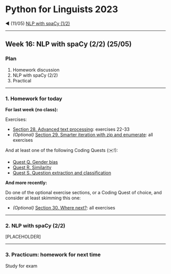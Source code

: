 
# Python for Linguists 2023

◄ (11/05) [NLP with spaCy (1/2)](../classes/14_NLP_with_spaCy_1.md)

-------

## Week 16: NLP with spaCy (2/2) (25/05)


### Plan
1. Homework discussion
2. NLP with spaCy (2/2)
3. Practical


-------

### 1. Homework for today

**For last week (no class):**

Exercises:
- [Section 28. Advanced text processing](../exercises/28_advanced_text_processing.md): exercises 22-33
- _(Optional)_ [Section 29. Smarter iteration with zip and enumerate](../exercises/29_zip_and_enumerate.md): all exercises

And at least one of the following Coding Quests (✉️!):
- [Quest Q. Gender bias](../quests/Q_gender_bias.md) 
- [Quest R. Similarity](../quests/R_similarity.md) 
- [Quest S. Question extraction and classification](../quests/S_question_extraction_and_classification.md) 

**And more recently:**

Do one of the optional exercise sections, or a Coding Quest of choice, and consider at least skimming this one:
- _(Optional)_ [Section 30. Where next?](../exercises/30_where_next?.md): all exercises

-------

### 2. NLP with spaCy (2/2)

[PLACEHOLDER]

-------

### 3. Practicum: homework for next time

Study for exam

